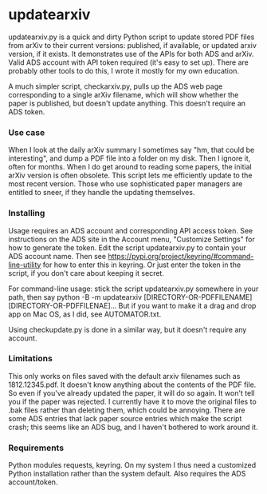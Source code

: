 # updatearxiv

updatearxiv.py is a quick and dirty Python script to update stored PDF files from arXiv to their current versions: published, if available, or updated arxiv version, if it exists.  It demonstrates use of the APIs for both ADS and arXiv.  Valid ADS account with API token required (it's easy to set up).  There are probably other tools to do this, I wrote it mostly for my own education.

A much simpler script, checkarxiv.py, pulls up the ADS web page corresponding to a single arXiv filename, which will show whether the paper is published, but doesn't update anything.  This doesn't require an ADS token.  

### Use case

When I look at the daily arXiv summary I sometimes say "hm, that could be interesting", and dump a PDF file into a folder on my disk.  Then I ignore it, often for months.  When I do get around to reading some papers, the initial arXiv version is often obsolete.  This script lets me efficiently update to the most recent version.  Those who use sophisticated paper managers are entitled to sneer, if they handle the updating themselves.

### Installing

Usage requires an ADS account and corresponding API access token.  See instructions on the ADS site in the Account menu, "Customize Settings" for how to generate the token.  Edit the script updatearxiv.py to contain your ADS account name.  Then see https://pypi.org/project/keyring/#command-line-utility for how to enter this in keyring.  Or just enter the token in the script, if you don't care about keeping it secret.

For command-line usage: stick the script updatearxiv.py somewhere in your path, then say python -B -m updatearxiv [DIRECTORY-OR-PDFFILENAME] [DIRECTORY-OR-PDFFILENAE]...  But if you want to make it a drag and drop app on Mac OS, as I did, see AUTOMATOR.txt.

Using checkupdate.py is done in a similar way, but it doesn't require any account.

### Limitations

This only works on files saved with the default arxiv filenames such as 1812.12345.pdf.  It doesn't know anything about the contents of the PDF file.  So even if you've already updated the paper, it will do so again.  It won't tell you if the paper was rejected.  I currently have it to move the original files to .bak files rather than deleting them, which could be annoying.  There are some ADS entries that lack paper source entries which make the script crash; this seems like an ADS bug, and I haven't bothered to work around it.

### Requirements

Python modules requests, keyring.  On my system I thus need a customized Python installation rather than the system default.  Also requires the ADS account/token.

